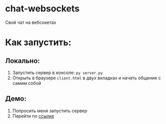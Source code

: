 # chat-websockets
Свой чат на вебсокетах
# Как запустить:
## Локально:
1. Запустить сервер в консоле: `py server.py`
2. Открыть в браузере `client.html` в двух вкладках и начать общение с самим собой
## Демо:
1. Попросить меня запустить сервер
2. Перейти по [ссылке](http://students.yss.su/PSTGU/2019/korolev/2021/chat(client)/client.html)
